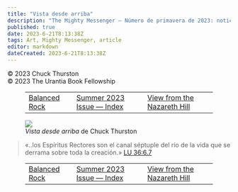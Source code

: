 ```yaml
---
title: "Vista desde arriba"
description: "The Mighty Messenger — Número de primavera de 2023: noticias y opiniones para los lectores de El Libro de Urantia"
published: true
date: 2023-6-21T8:13:38Z
tags: Art, Mighty Messenger, article
editor: markdown
dateCreated: 2023-6-21T8:13:38Z
---
```


<p class="v-card v-sheet theme--light grey lighten-3 px-2">© 2023  Chuck Thurston<br>© 2023 The Urantia Book Fellowship</p>
<figure class="table chapter-navigator">
  <table>
    <tbody>
      <tr>
        <td>
        <a href="/es/article/Chuck_Thurston/Balanced_Rock">
          <span class="mdi mdi-arrow-left-drop-circle"></span><span class="pl-2">Balanced Rock</span>
        </a>
        </td>
        <td>
        <a href="/es/index/articles_mighty_messenger#summer-2023-issue">
          <span class="mdi mdi-book-open-variant"></span><span class="pl-2">Summer 2023 Issue — Index</span>
        </a>
        </td>
        <td>
        <a href="/es/article/Chuck_Thurston/View_from_the_Nazareth_Hill">
          <span class="pr-2">View from the Nazareth Hill</span><span class="mdi mdi-arrow-right-drop-circle"></span>
        </a>
        </td>
      </tr>
    </tbody>
  </table>
</figure>


<figure id="Figure_1" class="image urantiapedia">
<img src="/image/article/The_Mighty_Messenger/2023_Spring/026.jpg">
<figcaption><em>Vista desde arriba</em> de Chuck Thurston</figcaption>
</figure>


> «..los Espíritus Rectores son el canal séptuple del río de la vida que se derrama sobre toda la creación.» [LU 36:6.7](/es/The_Urantia_Book/36#p6_7)

<figure class="table chapter-navigator">
  <table>
    <tbody>
      <tr>
        <td>
        <a href="/es/article/Chuck_Thurston/Balanced_Rock">
          <span class="mdi mdi-arrow-left-drop-circle"></span><span class="pl-2">Balanced Rock</span>
        </a>
        </td>
        <td>
        <a href="/es/index/articles_mighty_messenger#summer-2023-issue">
          <span class="mdi mdi-book-open-variant"></span><span class="pl-2">Summer 2023 Issue — Index</span>
        </a>
        </td>
        <td>
        <a href="/es/article/Chuck_Thurston/View_from_the_Nazareth_Hill">
          <span class="pr-2">View from the Nazareth Hill</span><span class="mdi mdi-arrow-right-drop-circle"></span>
        </a>
        </td>
      </tr>
    </tbody>
  </table>
</figure>
